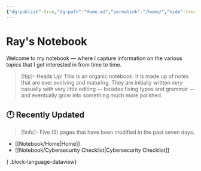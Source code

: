 ```yaml
---
{"dg-publish":true,"dg-path":"Home.md","permalink":"/home/","hide":true,"tags":["gardenEntry"],"created":"2025-03-30T15:26:51.812-06:00","updated":"2025-05-22T11:48:56.010-06:00"}
---
```



# Ray's Notebook

Welcome to my notebook — where I capture information on the various topics that I get interested in from time to time.

> [!tip]- Heads Up!
> This is an organic notebook. It is made up of notes that are ever evolving and maturing. They are initially written *very* casually with very little editing — besides fixing typos and grammar — and eventually grow into something much more polished.

## 🕛 Recently Updated

> [!info]-
> Five (5) pages that have been modified in the past seven days.

- [[Notebook/Home\|Home]]
- [[Notebook/Cybersecurity Checklist\|Cybersecurity Checklist]]

{ .block-language-dataview}